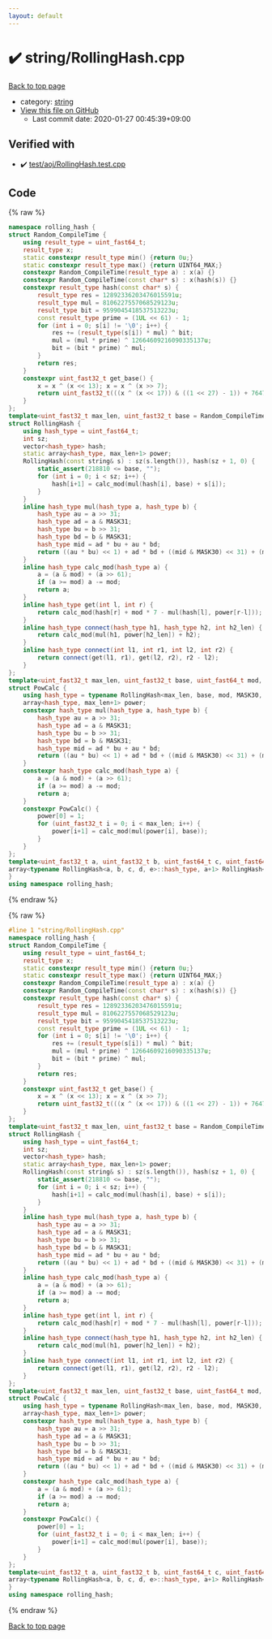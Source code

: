 ```yaml
---
layout: default
---
```


<!-- mathjax config similar to math.stackexchange -->
<script type="text/javascript" async
  src="https://cdnjs.cloudflare.com/ajax/libs/mathjax/2.7.5/MathJax.js?config=TeX-MML-AM_CHTML">
</script>
<script type="text/x-mathjax-config">
  MathJax.Hub.Config({
    TeX: { equationNumbers: { autoNumber: "AMS" }},
    tex2jax: {
      inlineMath: [ ['$','$'] ],
      processEscapes: true
    },
    "HTML-CSS": { matchFontHeight: false },
    displayAlign: "left",
    displayIndent: "2em"
  });
</script>

<script type="text/javascript" src="https://cdnjs.cloudflare.com/ajax/libs/jquery/3.4.1/jquery.min.js"></script>
<script src="https://cdn.jsdelivr.net/npm/jquery-balloon-js@1.1.2/jquery.balloon.min.js" integrity="sha256-ZEYs9VrgAeNuPvs15E39OsyOJaIkXEEt10fzxJ20+2I=" crossorigin="anonymous"></script>
<script type="text/javascript" src="../../assets/js/copy-button.js"></script>
<link rel="stylesheet" href="../../assets/css/copy-button.css" />


# :heavy_check_mark: string/RollingHash.cpp

<a href="../../index.html">Back to top page</a>

* category: <a href="../../index.html#b45cffe084dd3d20d928bee85e7b0f21">string</a>
* <a href="{{ site.github.repository_url }}/blob/master/string/RollingHash.cpp">View this file on GitHub</a>
    - Last commit date: 2020-01-27 00:45:39+09:00




## Verified with

* :heavy_check_mark: <a href="../../verify/test/aoj/RollingHash.test.cpp.html">test/aoj/RollingHash.test.cpp</a>


## Code

<a id="unbundled"></a>
{% raw %}
```cpp
namespace rolling_hash {
struct Random_CompileTime {
	using result_type = uint_fast64_t;
	result_type x;
	static constexpr result_type min() {return 0u;}
	static constexpr result_type max() {return UINT64_MAX;}
	constexpr Random_CompileTime(result_type a) : x(a) {}
	constexpr Random_CompileTime(const char* s) : x(hash(s)) {}
	constexpr result_type hash(const char* s) {
		result_type res = 12892336203476015591u;
		result_type mul = 8106227557068529123u;
		result_type bit = 9599045418537513223u;
		const result_type prime = (1UL << 61) - 1;
		for (int i = 0; s[i] != '\0'; i++) {
			res += (result_type(s[i]) * mul) ^ bit;
			mul = (mul * prime) ^ 12664609216090335137u;
			bit = (bit * prime) ^ mul;
		}
		return res;
	}
	constexpr uint_fast32_t get_base() {
		x = x ^ (x << 13); x = x ^ (x >> 7);
		return uint_fast32_t(((x ^ (x << 17)) & ((1 << 27) - 1)) + 7647103u);
	}
};
template<uint_fast32_t max_len, uint_fast32_t base = Random_CompileTime(__TIME__).get_base(), uint_fast64_t mod = (1UL << 61) - 1, uint_fast64_t MASK30 = (1UL << 30) - 1, uint_fast64_t MASK31 = (1UL << 31) - 1>
struct RollingHash {
	using hash_type = uint_fast64_t;
	int sz;
	vector<hash_type> hash;
	static array<hash_type, max_len+1> power;
	RollingHash(const string& s) : sz(s.length()), hash(sz + 1, 0) {
		static_assert(218810 <= base, "");
		for (int i = 0; i < sz; i++) {
			hash[i+1] = calc_mod(mul(hash[i], base) + s[i]);
		}
	}
	inline hash_type mul(hash_type a, hash_type b) {
		hash_type au = a >> 31;
		hash_type ad = a & MASK31;
		hash_type bu = b >> 31;
		hash_type bd = b & MASK31;
		hash_type mid = ad * bu + au * bd;
		return ((au * bu) << 1) + ad * bd + ((mid & MASK30) << 31) + (mid >> 30);
	}
	inline hash_type calc_mod(hash_type a) {
		a = (a & mod) + (a >> 61);
		if (a >= mod) a -= mod;
		return a;
	}
	inline hash_type get(int l, int r) {
		return calc_mod(hash[r] + mod * 7 - mul(hash[l], power[r-l]));
	}
	inline hash_type connect(hash_type h1, hash_type h2, int h2_len) {
		return calc_mod(mul(h1, power[h2_len]) + h2);
	}
	inline hash_type connect(int l1, int r1, int l2, int r2) {
		return connect(get(l1, r1), get(l2, r2), r2 - l2);
	}
};
template<uint_fast32_t max_len, uint_fast32_t base, uint_fast64_t mod, uint_fast64_t MASK30, uint_fast64_t MASK31>
struct PowCalc {
	using hash_type = typename RollingHash<max_len, base, mod, MASK30, MASK31>::hash_type;
	array<hash_type, max_len+1> power;
	constexpr hash_type mul(hash_type a, hash_type b) {
		hash_type au = a >> 31;
		hash_type ad = a & MASK31;
		hash_type bu = b >> 31;
		hash_type bd = b & MASK31;
		hash_type mid = ad * bu + au * bd;
		return ((au * bu) << 1) + ad * bd + ((mid & MASK30) << 31) + (mid >> 30);
	}
	constexpr hash_type calc_mod(hash_type a) {
		a = (a & mod) + (a >> 61);
		if (a >= mod) a -= mod;
		return a;
	}
	constexpr PowCalc() {
		power[0] = 1;
		for (uint_fast32_t i = 0; i < max_len; i++) {
			power[i+1] = calc_mod(mul(power[i], base));
		}
	}
};
template<uint_fast32_t a, uint_fast32_t b, uint_fast64_t c, uint_fast64_t d, uint_fast64_t e>
array<typename RollingHash<a, b, c, d, e>::hash_type, a+1> RollingHash<a, b, c, d, e>::power = PowCalc<a, b, c, d, e>().power;
} 
using namespace rolling_hash;
```
{% endraw %}

<a id="bundled"></a>
{% raw %}
```cpp
#line 1 "string/RollingHash.cpp"
namespace rolling_hash {
struct Random_CompileTime {
	using result_type = uint_fast64_t;
	result_type x;
	static constexpr result_type min() {return 0u;}
	static constexpr result_type max() {return UINT64_MAX;}
	constexpr Random_CompileTime(result_type a) : x(a) {}
	constexpr Random_CompileTime(const char* s) : x(hash(s)) {}
	constexpr result_type hash(const char* s) {
		result_type res = 12892336203476015591u;
		result_type mul = 8106227557068529123u;
		result_type bit = 9599045418537513223u;
		const result_type prime = (1UL << 61) - 1;
		for (int i = 0; s[i] != '\0'; i++) {
			res += (result_type(s[i]) * mul) ^ bit;
			mul = (mul * prime) ^ 12664609216090335137u;
			bit = (bit * prime) ^ mul;
		}
		return res;
	}
	constexpr uint_fast32_t get_base() {
		x = x ^ (x << 13); x = x ^ (x >> 7);
		return uint_fast32_t(((x ^ (x << 17)) & ((1 << 27) - 1)) + 7647103u);
	}
};
template<uint_fast32_t max_len, uint_fast32_t base = Random_CompileTime(__TIME__).get_base(), uint_fast64_t mod = (1UL << 61) - 1, uint_fast64_t MASK30 = (1UL << 30) - 1, uint_fast64_t MASK31 = (1UL << 31) - 1>
struct RollingHash {
	using hash_type = uint_fast64_t;
	int sz;
	vector<hash_type> hash;
	static array<hash_type, max_len+1> power;
	RollingHash(const string& s) : sz(s.length()), hash(sz + 1, 0) {
		static_assert(218810 <= base, "");
		for (int i = 0; i < sz; i++) {
			hash[i+1] = calc_mod(mul(hash[i], base) + s[i]);
		}
	}
	inline hash_type mul(hash_type a, hash_type b) {
		hash_type au = a >> 31;
		hash_type ad = a & MASK31;
		hash_type bu = b >> 31;
		hash_type bd = b & MASK31;
		hash_type mid = ad * bu + au * bd;
		return ((au * bu) << 1) + ad * bd + ((mid & MASK30) << 31) + (mid >> 30);
	}
	inline hash_type calc_mod(hash_type a) {
		a = (a & mod) + (a >> 61);
		if (a >= mod) a -= mod;
		return a;
	}
	inline hash_type get(int l, int r) {
		return calc_mod(hash[r] + mod * 7 - mul(hash[l], power[r-l]));
	}
	inline hash_type connect(hash_type h1, hash_type h2, int h2_len) {
		return calc_mod(mul(h1, power[h2_len]) + h2);
	}
	inline hash_type connect(int l1, int r1, int l2, int r2) {
		return connect(get(l1, r1), get(l2, r2), r2 - l2);
	}
};
template<uint_fast32_t max_len, uint_fast32_t base, uint_fast64_t mod, uint_fast64_t MASK30, uint_fast64_t MASK31>
struct PowCalc {
	using hash_type = typename RollingHash<max_len, base, mod, MASK30, MASK31>::hash_type;
	array<hash_type, max_len+1> power;
	constexpr hash_type mul(hash_type a, hash_type b) {
		hash_type au = a >> 31;
		hash_type ad = a & MASK31;
		hash_type bu = b >> 31;
		hash_type bd = b & MASK31;
		hash_type mid = ad * bu + au * bd;
		return ((au * bu) << 1) + ad * bd + ((mid & MASK30) << 31) + (mid >> 30);
	}
	constexpr hash_type calc_mod(hash_type a) {
		a = (a & mod) + (a >> 61);
		if (a >= mod) a -= mod;
		return a;
	}
	constexpr PowCalc() {
		power[0] = 1;
		for (uint_fast32_t i = 0; i < max_len; i++) {
			power[i+1] = calc_mod(mul(power[i], base));
		}
	}
};
template<uint_fast32_t a, uint_fast32_t b, uint_fast64_t c, uint_fast64_t d, uint_fast64_t e>
array<typename RollingHash<a, b, c, d, e>::hash_type, a+1> RollingHash<a, b, c, d, e>::power = PowCalc<a, b, c, d, e>().power;
} 
using namespace rolling_hash;
```
{% endraw %}

<a href="../../index.html">Back to top page</a>

